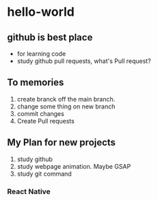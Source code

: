 # hello-world

## github is best place

- for learning code
- study github pull requests, what's Pull request?


## To memories
1. create branck off the main branch.
2. change some thing on new branch
3. commit changes
4. Create Pull requests

## My Plan for new projects
1. study github
2. study webpage animation. Maybe GSAP
3. study git command

### React Native
